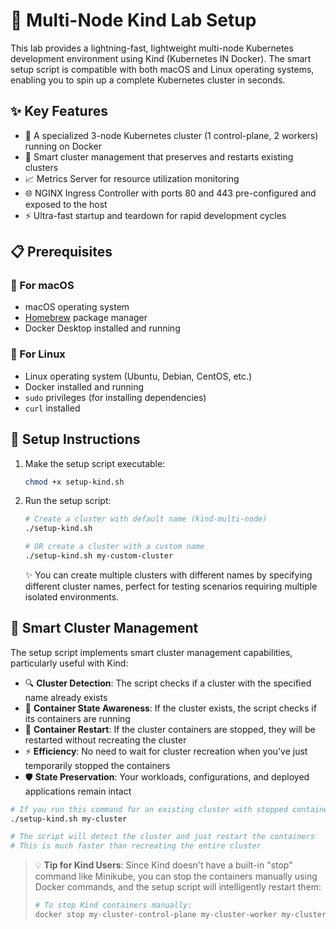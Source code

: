 # 🔶 Multi-Node Kind Lab Setup

This lab provides a lightning-fast, lightweight multi-node Kubernetes development environment using Kind (Kubernetes IN Docker). The smart setup script is compatible with both macOS and Linux operating systems, enabling you to spin up a complete Kubernetes cluster in seconds.

## ✨ Key Features

- 🔱 A specialized 3-node Kubernetes cluster (1 control-plane, 2 workers) running on Docker
- 🧠 Smart cluster management that preserves and restarts existing clusters
- 📈 Metrics Server for resource utilization monitoring
- 🌐 NGINX Ingress Controller with ports 80 and 443 pre-configured and exposed to the host
- ⚡ Ultra-fast startup and teardown for rapid development cycles

## 📋 Prerequisites

### 🍎 For macOS

- macOS operating system
- [Homebrew](https://brew.sh/) package manager
- Docker Desktop installed and running

### 🐧 For Linux

- Linux operating system (Ubuntu, Debian, CentOS, etc.)
- Docker installed and running
- `sudo` privileges (for installing dependencies)
- `curl` installed

## 🚀 Setup Instructions

1. Make the setup script executable:

   ```bash
   chmod +x setup-kind.sh
   ```

2. Run the setup script:

   ```bash
   # Create a cluster with default name (kind-multi-node)
   ./setup-kind.sh
   
   # OR create a cluster with a custom name
   ./setup-kind.sh my-custom-cluster
   ```

   ✨ You can create multiple clusters with different names by specifying different cluster names, perfect for testing scenarios requiring multiple isolated environments.

## 🧠 Smart Cluster Management

The setup script implements smart cluster management capabilities, particularly useful with Kind:

- 🔍 **Cluster Detection**: The script checks if a cluster with the specified name already exists
- 🐳 **Container State Awareness**: If the cluster exists, the script checks if its containers are running
- 🔌 **Container Restart**: If the cluster containers are stopped, they will be restarted without recreating the cluster
- ⚡ **Efficiency**: No need to wait for cluster recreation when you've just temporarily stopped the containers
- 🛡️ **State Preservation**: Your workloads, configurations, and deployed applications remain intact

```bash
# If you run this command for an existing cluster with stopped containers
./setup-kind.sh my-cluster

# The script will detect the cluster and just restart the containers
# This is much faster than recreating the entire cluster
```

> 💡 **Tip for Kind Users**: Since Kind doesn't have a built-in "stop" command like Minikube, you can stop the containers manually using Docker commands, and the setup script will intelligently restart them:
> 
> ```bash
> # To stop Kind containers manually:
> docker stop my-cluster-control-plane my-cluster-worker my-cluster-worker2
> ```
